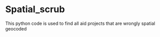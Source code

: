 Spatial_scrub
=============

This python code is used to find all aid projects that are wrongly spatial geocoded

